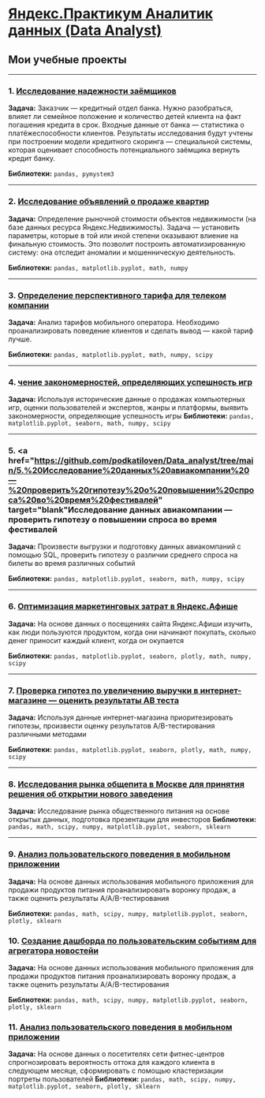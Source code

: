 # [Яндекс.Практикум Аналитик данных (Data Analyst)](https://praktikum.yandex.ru/data-analyst/)
## Мои учебные проекты
<hr>

### 1. <a href="https://github.com/podkatiloven/Data_analyst/tree/main/Исследование%20надёжности%20заёмщиков%20—%20анализ%20банковских%20данных" target="blank" rel="noreferrer">Исследование надежности заёмщиков</a>

**Задача:**
Заказчик — кредитный отдел банка. Нужно разобраться, влияет ли семейное положение и количество детей клиента на факт погашения кредита в срок. Входные данные от банка — статистика о платёжеспособности клиентов. Результаты исследования будут учтены при построении модели кредитного скоринга — специальной системы, которая оценивает способность потенциального заёмщика вернуть кредит банку.

**Библиотеки:**
`pandas, pymystem3`
<hr>

### 2. <a href="https://github.com/podkatiloven/Data_analyst/tree/main/2.%20Продажа%20квартир%20в%20Санкт-Петербурге%20—%20анализ%20рынка%20недвижимости" target="blank">Исследование объявлений о продаже квартир</a>


**Задача:**
Определение рыночной стоимости объектов недвижимости (на базе данных ресурса Яндекс.Недвижимость). Задача — установить параметры, которые в той или иной степени оказывают влиение на финальную стоимость. Это позволит построить автоматизированную систему: она отследит аномалии и мошенническую деятельность.

**Библиотеки:**
`pandas, matplotlib.pyplot, math, numpy`
<hr>

### 3. <a href="https://github.com/podkatiloven/Data_analyst/tree/main/3.%20Определение%20выгодного%20тарифа%20для%20телеком%20компании" target="blank">Определение перспективного тарифа для телеком компании</a>

**Задача:**
Анализ тарифов мобильного оператора. Необходимо проанализировать поведение клиентов и сделать вывод — какой тариф лучше.

**Библиотеки:**
`pandas, matplotlib.pyplot, math, numpy, scipy`
<hr>

### 4. <a href="https://github.com/podkatiloven/Data_analyst/tree/main/4.%20Изучение%20закономерностей%2C%20определяющих%20успешность%20игр" target="blank">чение закономерностей, определяющих успешность игр</a>

**Задача:**
Используя исторические данные о продажах компьютерных игр, оценки пользователей и экспертов, жанры и платформы, выявить закономерности, определяющие успешность игры
**Библиотеки:**
`pandas, matplotlib.pyplot, seaborn, math, numpy, scipy`
<hr>

### 5. <a href="https://github.com/podkatiloven/Data_analyst/tree/main/5.%20Исследование%20данных%20авиакомпании%20—%20проверить%20гипотезу%20о%20повышении%20спроса%20во%20время%20фестивалей" target="blank"Исследование данных авиакомпании — проверить гипотезу о повышении спроса во время фестивалей</a>

**Задача:**
Произвести выгрузки и подготовку данных авиакомпаний с помощью SQL, проверить гипотезу о различии среднего спроса на билеты во время различных событий

**Библиотеки:**
`pandas, matplotlib.pyplot, seaborn, math, numpy, scipy`
<hr>

### 6. <a href="https://github.com/podkatiloven/Data_analyst/tree/main/6.%20Оптимизация%20маркетинговых%20затрат%20в%20Яндекс.Афише" target="blank"> Оптимизация маркетинговых затрат в Яндекс.Афише</a>

**Задача:**
На основе данных о посещениях сайта Яндекс.Афиши изучить, как люди пользуются продуктом, когда они начинают покупать, сколько денег приносит каждый клиент, когда он окупается

**Библиотеки:**
`pandas, matplotlib.pyplot, seaborn, plotly, math, numpy, scipy`
<hr>

### 7. <a href="https://github.com/podkatiloven/Data_analyst/tree/main/7.%20Проверка%20гипотез%20по%20увеличению%20выручки%20в%20интернет-магазине%20—%20оценить%20результаты%20AB%20теста" target="blank">Проверка гипотез по увеличению выручки в интернет-магазине — оценить результаты AB теста</a>

**Задача:**
Используя данные интернет-магазина приоритезировать гипотезы, произвести оценку результатов A/B-тестирования различными методами

**Библиотеки:**
`pandas, matplotlib.pyplot, seaborn, plotly, math, numpy, scipy`
<hr>

### 8. <a href="https://github.com/podkatiloven/Data_analyst/tree/main/8.%20Исследования%20рынка%20общепита%20в%20Москве%20для%20принятия%20решения%20об%20открытии%20нового%20заведения" target="blank">Исследования рынка общепита в Москве для принятия решения об открытии нового заведения</a>

**Задача:**
Исследование рынка общественного питания на основе открытых данных, подготовка презентации для инвесторов
**Библиотеки:**
`pandas, math, scipy, numpy, matplotlib.pyplot, seaborn, sklearn`
<hr>

### 9. <a href="https://github.com/podkatiloven/Data_analyst/tree/main/9.%20Анализ%20пользовательского%20поведения%20в%20мобильном%20приложении" target="blank">Анализ пользовательского поведения в мобильном приложении</a>

**Задача:**
На основе данных использования мобильного приложения для продажи продуктов питания проанализировать воронку продаж, а также оценить результаты A/A/B-тестирования

**Библиотеки:**
`pandas, math, scipy, numpy, matplotlib.pyplot, seaborn, plotly, sklearn`

### 10. <a href="https://github.com/podkatiloven/Data_analyst/tree/main/10.%20Создание%20дашборда%20по%20пользовательским%20событиям%20для%20агрегатора%20новостей" target="blank">Создание дашборда по пользовательским событиям для агрегатора новостейи</a>

**Задача:**
На основе данных использования мобильного приложения для продажи продуктов питания проанализировать воронку продаж, а также оценить результаты A/A/B-тестирования

**Библиотеки:**
`pandas, math, scipy, numpy, matplotlib.pyplot, seaborn, plotly, sklearn`

### 11. <a href="https://github.com/podkatiloven/Data_analyst/tree/main/9.%20Анализ%20пользовательского%20поведения%20в%20мобильном%20приложении" target="blank">Анализ пользовательского поведения в мобильном приложении</a>

**Задача:**
На основе данных о посетителях сети фитнес-центров спрогнозировать вероятность оттока для каждого клиента в следующем месяце, сформировать с помощью кластеризации портреты пользователей
**Библиотеки:**
`pandas, math, scipy, numpy, matplotlib.pyplot, seaborn, plotly, sklearn`
